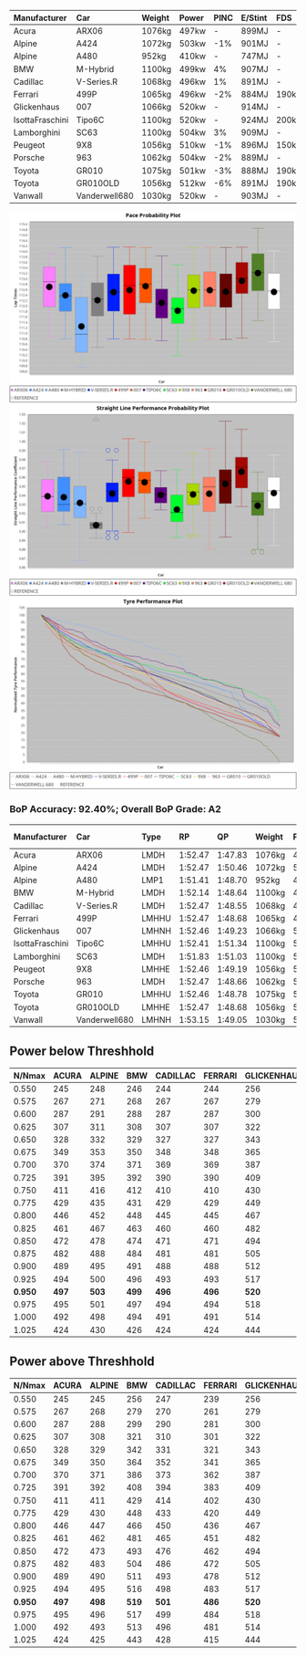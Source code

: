 |Manufacturer|Car|Weight|Power|PINC|E/Stint|FDS|
|:-|:-|:-|:-|:-|:-|:-|
|Acura|ARX06|1076kg|497kw|-|899MJ|-|
|Alpine|A424|1072kg|503kw|-1%|901MJ|-|
|Alpine|A480|952kg|410kw|-|747MJ|-|
|BMW|M-Hybrid|1100kg|499kw|4%|907MJ|-|
|Cadillac|V-Series.R|1068kg|496kw|1%|891MJ|-|
|Ferrari|499P|1065kg|496kw|-2%|884MJ|190kph|
|Glickenhaus|007|1066kg|520kw|-|914MJ|-|
|IsottaFraschini|Tipo6C|1100kg|520kw|-|924MJ|200kph|
|Lamborghini|SC63|1100kg|504kw|3%|909MJ|-|
|Peugeot|9X8|1056kg|510kw|-1%|896MJ|150kph|
|Porsche|963|1062kg|504kw|-2%|889MJ|-|
|Toyota|GR010|1075kg|501kw|-3%|888MJ|190kph|
|Toyota|GR010OLD|1056kg|512kw|-6%|891MJ|190kph|
|Vanwall|Vanderwell680|1030kg|520kw|-|903MJ|-|

![PACECHART](./IMG/AUTO.png)
![STRAIGHTLINEPERFORMANCECHART](./IMG/AUTO_sp.png)
![TYREPERFORMANCECHART](./IMG/AUTO_tw.png)

### BoP Accuracy: 92.40%; Overall BoP Grade: A2
|Manufacturer|Car|Type|RP|QP|Weight|Power¹|Threshhold|PINC|Power²|E/Stint|AVG Vmax|FDS|RDLC|L/Stint|BOP-Grade|ModelAccuracy|ModelPoints|Match%|
|:-|:-|:-|:-|:-|:-|:-|:-|:-|:-|:-|:-|:-|:-|:-|:-|:-|:-|:-|
|Acura|ARX06|LMDH|1:52.47|1:47.83|1076kg|497kw|210.0kph|-|497kw|899MJ|280.50kph|-|0.98|33|~A1|100.00%|995|100.00%|
|Alpine|A424|LMDH|1:52.47|1:50.46|1072kg|503kw|210.0kph|-1%|498kw|901MJ|280.68kph|-|0.99|33|+A2|80.53%|517|91.10%|
|Alpine|A480|LMP1|1:51.41|1:48.70|952kg|410kw|210.0kph|-|410kw|747MJ|278.13kph|-|0.97|31|-C1|56.35%|794|77.47%|
|BMW|M-Hybrid|LMDH|1:52.14|1:48.64|1100kg|499kw|210.0kph|4%|519kw|907MJ|277.09kph|-|0.98|33|-A2|96.62%|1656|92.39%|
|Cadillac|V-Series.R|LMDH|1:52.47|1:48.55|1068kg|496kw|210.0kph|1%|501kw|891MJ|280.97kph|-|0.99|33|~A1|90.68%|2081|96.01%|
|Ferrari|499P|LMHHU|1:52.47|1:48.68|1065kg|496kw|210.0kph|-2%|486kw|884MJ|282.72kph|190kph|1.03|34|~A1|94.63%|2574|100.00%|
|Glickenhaus|007|LMHNH|1:52.46|1:49.23|1066kg|520kw|0.0kph|-|520kw|914MJ|284.78kph|-|0.92|33|~A1|94.93%|1610|100.00%|
|IsottaFraschini|Tipo6C|LMHHU|1:52.41|1:51.34|1100kg|520kw|210.0kph|-|520kw|924MJ|281.54kph|200kph|1.01|33|+B1|66.67%|96|85.73%|
|Lamborghini|SC63|LMDH|1:51.83|1:51.03|1100kg|504kw|210.0kph|3%|519kw|909MJ|278.75kph|-|0.99|33|-B2|92.15%|399|80.03%|
|Peugeot|9X8|LMHHE|1:52.46|1:49.19|1056kg|510kw|210.0kph|-1%|505kw|896MJ|281.42kph|150kph|1.01|33|~A1|83.80%|2473|100.00%|
|Porsche|963|LMDH|1:52.47|1:48.66|1062kg|504kw|210.0kph|-2%|494kw|889MJ|281.38kph|-|1.00|34|~A1|95.67%|5902|100.00%|
|Toyota|GR010|LMHHU|1:52.46|1:48.78|1075kg|501kw|210.0kph|-3%|486kw|888MJ|282.07kph|190kph|1.02|34|~A1|91.69%|3310|100.00%|
|Toyota|GR010OLD|LMHHE|1:52.47|1:48.68|1056kg|512kw|210.0kph|-6%|481kw|891MJ|284.70kph|190kph|1.03|34|~A1|85.24%|1322|100.00%|
|Vanwall|Vanderwell680|LMHNH|1:53.15|1:49.05|1030kg|520kw|0.0kph|-|520kw|903MJ|281.34kph|-|1.01|33|+C2|93.72%|627|70.89%|

## Power below Threshhold
|N/Nmax|ACURA|ALPINE|BMW|CADILLAC|FERRARI|GLICKENHAUS|ISOTTAFRASCHINI|LAMBORGHINI|PEUGEOT|PORSCHE|TOYOTA|TOYOTA|VANWALL|​|RPM|A480|
|:-|:-|:-|:-|:-|:-|:-|:-|:-|:-|:-|:-|:-|:-|:-|:-|:-|
|0.550|245|248|246|244|244|256|256|248|251|248|247|252|256|​|--|-|
|0.575|267|271|268|267|267|279|279|271|274|271|270|275|279|​|--|-|
|0.600|287|291|288|287|287|300|300|291|295|291|290|296|300|​|--|-|
|0.625|307|311|308|307|307|322|322|312|316|312|310|317|322|​|--|-|
|0.650|328|332|329|327|327|343|343|333|337|333|331|338|343|​|--|-|
|0.675|349|353|350|348|348|365|365|354|358|354|352|359|365|​|--|-|
|0.700|370|374|371|369|369|387|387|375|380|375|373|381|387|​|--|-|
|0.725|391|395|392|390|390|409|409|396|401|396|394|403|409|​|--|-|
|0.750|411|416|412|410|410|430|430|416|422|416|414|423|430|​|--|-|
|0.775|429|435|431|429|429|449|449|435|441|435|433|442|449|​|5000|241|
|0.800|446|452|448|445|445|467|467|453|458|453|450|460|467|​|5500|284|
|0.825|461|467|463|460|460|482|482|468|473|468|465|475|482|​|6000|318|
|0.850|472|478|474|471|471|494|494|479|485|479|476|486|494|​|6500|359|
|0.875|482|488|484|481|481|505|505|489|495|489|486|497|505|​|7000|401|
|0.900|489|495|491|488|488|512|512|496|502|496|493|504|512|​|7500|411|
|0.925|494|500|496|493|493|517|517|501|507|501|498|509|517|​|8000|407|
|**0.950**|**497**|**503**|**499**|**496**|**496**|**520**|**520**|**504**|**510**|**504**|**501**|**512**|**520**|**​**|**8500**|**410**|
|0.975|495|501|497|494|494|518|518|502|508|502|499|510|518|​|9000|205|
|1.000|492|498|494|491|491|514|514|499|505|499|496|506|514|​|--|-|
|1.025|424|430|426|424|424|444|444|430|436|430|428|437|444|​|--|-|

## Power above Threshhold
|N/Nmax|ACURA|ALPINE|BMW|CADILLAC|FERRARI|GLICKENHAUS|ISOTTAFRASCHINI|LAMBORGHINI|PEUGEOT|PORSCHE|TOYOTA|TOYOTA|VANWALL|​|RPM|A480|
|:-|:-|:-|:-|:-|:-|:-|:-|:-|:-|:-|:-|:-|:-|:-|:-|:-|
|0.550|245|245|256|247|239|256|256|256|249|243|239|237|256|​|--|-|
|0.575|267|268|279|270|261|279|279|279|272|266|261|259|279|​|--|-|
|0.600|287|288|299|290|281|300|300|299|292|285|281|278|300|​|--|-|
|0.625|307|308|321|310|301|322|322|321|312|305|301|298|322|​|--|-|
|0.650|328|329|342|331|321|343|343|342|333|326|321|318|343|​|--|-|
|0.675|349|350|364|352|341|365|365|364|355|347|341|338|365|​|--|-|
|0.700|370|371|386|373|362|387|387|386|376|368|362|359|387|​|--|-|
|0.725|391|392|408|394|383|409|409|408|397|389|383|379|409|​|--|-|
|0.750|411|411|429|414|402|430|430|429|417|408|402|398|430|​|--|-|
|0.775|429|430|448|433|420|449|449|448|436|427|420|416|449|​|5000|241|
|0.800|446|447|466|450|436|467|467|466|454|444|436|432|467|​|5500|284|
|0.825|461|462|481|465|451|482|482|481|469|458|451|446|482|​|6000|318|
|0.850|472|473|493|476|462|494|494|493|480|469|462|457|494|​|6500|359|
|0.875|482|483|504|486|472|505|505|504|490|479|472|467|505|​|7000|401|
|0.900|489|490|511|493|478|512|512|511|497|486|478|473|512|​|7500|411|
|0.925|494|495|516|498|483|517|517|516|502|491|483|478|517|​|8000|407|
|**0.950**|**497**|**498**|**519**|**501**|**486**|**520**|**520**|**519**|**505**|**494**|**486**|**481**|**520**|**​**|**8500**|**410**|
|0.975|495|496|517|499|484|518|518|517|503|492|484|479|518|​|9000|205|
|1.000|492|493|513|496|481|514|514|513|500|489|481|476|514|​|--|-|
|1.025|424|425|443|428|415|444|444|443|431|422|415|411|444|​|--|-|
